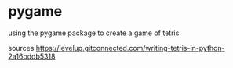 # pygame
using the pygame package to create a game of tetris

sources
https://levelup.gitconnected.com/writing-tetris-in-python-2a16bddb5318
